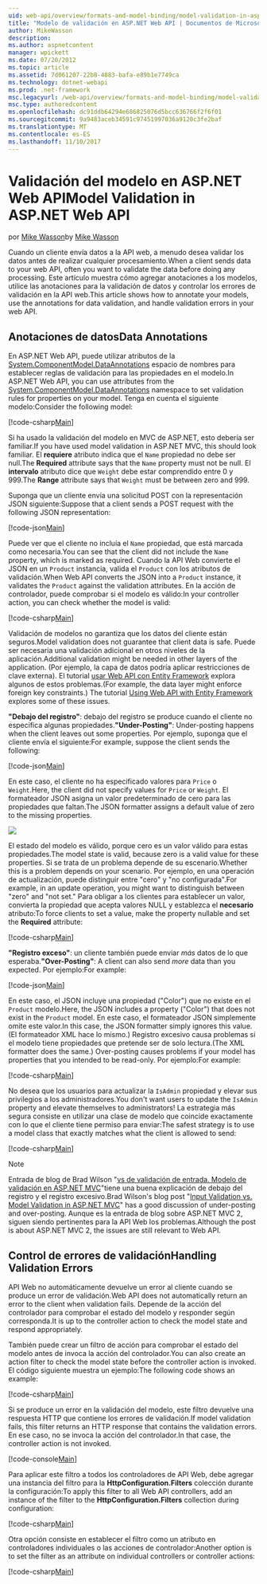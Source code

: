 ```yaml
---
uid: web-api/overview/formats-and-model-binding/model-validation-in-aspnet-web-api
title: "Modelo de validación en ASP.NET Web API | Documentos de Microsoft"
author: MikeWasson
description: 
ms.author: aspnetcontent
manager: wpickett
ms.date: 07/20/2012
ms.topic: article
ms.assetid: 7d061207-22b8-4883-bafa-e89b1e7749ca
ms.technology: dotnet-webapi
ms.prod: .net-framework
msc.legacyurl: /web-api/overview/formats-and-model-binding/model-validation-in-aspnet-web-api
msc.type: authoredcontent
ms.openlocfilehash: dc91ddb64294e686825076d5bcc636766f2f6f01
ms.sourcegitcommit: 9a9483aceb34591c97451997036a9120c3fe2baf
ms.translationtype: MT
ms.contentlocale: es-ES
ms.lasthandoff: 11/10/2017
---
```

<a name="model-validation-in-aspnet-web-api"></a><span data-ttu-id="1c6bb-102">Validación del modelo en ASP.NET Web API</span><span class="sxs-lookup"><span data-stu-id="1c6bb-102">Model Validation in ASP.NET Web API</span></span>
====================
<span data-ttu-id="1c6bb-103">por [Mike Wasson](https://github.com/MikeWasson)</span><span class="sxs-lookup"><span data-stu-id="1c6bb-103">by [Mike Wasson](https://github.com/MikeWasson)</span></span>

<span data-ttu-id="1c6bb-104">Cuando un cliente envía datos a la API web, a menudo desea validar los datos antes de realizar cualquier procesamiento.</span><span class="sxs-lookup"><span data-stu-id="1c6bb-104">When a client sends data to your web API, often you want to validate the data before doing any processing.</span></span> <span data-ttu-id="1c6bb-105">Este artículo muestra cómo agregar anotaciones a los modelos, utilice las anotaciones para la validación de datos y controlar los errores de validación en la API web.</span><span class="sxs-lookup"><span data-stu-id="1c6bb-105">This article shows how to annotate your models, use the annotations for data validation, and handle validation errors in your web API.</span></span>

## <a name="data-annotations"></a><span data-ttu-id="1c6bb-106">Anotaciones de datos</span><span class="sxs-lookup"><span data-stu-id="1c6bb-106">Data Annotations</span></span>

<span data-ttu-id="1c6bb-107">En ASP.NET Web API, puede utilizar atributos de la [System.ComponentModel.DataAnnotations](https://msdn.microsoft.com/en-us/library/system.componentmodel.dataannotations.aspx) espacio de nombres para establecer reglas de validación para las propiedades en el modelo.</span><span class="sxs-lookup"><span data-stu-id="1c6bb-107">In ASP.NET Web API, you can use attributes from the [System.ComponentModel.DataAnnotations](https://msdn.microsoft.com/en-us/library/system.componentmodel.dataannotations.aspx) namespace to set validation rules for properties on your model.</span></span> <span data-ttu-id="1c6bb-108">Tenga en cuenta el siguiente modelo:</span><span class="sxs-lookup"><span data-stu-id="1c6bb-108">Consider the following model:</span></span>

[!code-csharp[Main](model-validation-in-aspnet-web-api/samples/sample1.cs)]

<span data-ttu-id="1c6bb-109">Si ha usado la validación del modelo en MVC de ASP.NET, esto debería ser familiar.</span><span class="sxs-lookup"><span data-stu-id="1c6bb-109">If you have used model validation in ASP.NET MVC, this should look familiar.</span></span> <span data-ttu-id="1c6bb-110">El **requiere** atributo indica que el `Name` propiedad no debe ser null.</span><span class="sxs-lookup"><span data-stu-id="1c6bb-110">The **Required** attribute says that the `Name` property must not be null.</span></span> <span data-ttu-id="1c6bb-111">El **intervalo** atributo dice que `Weight` debe estar comprendido entre 0 y 999.</span><span class="sxs-lookup"><span data-stu-id="1c6bb-111">The **Range** attribute says that `Weight` must be between zero and 999.</span></span>

<span data-ttu-id="1c6bb-112">Suponga que un cliente envía una solicitud POST con la representación JSON siguiente:</span><span class="sxs-lookup"><span data-stu-id="1c6bb-112">Suppose that a client sends a POST request with the following JSON representation:</span></span>

[!code-json[Main](model-validation-in-aspnet-web-api/samples/sample2.json)]

<span data-ttu-id="1c6bb-113">Puede ver que el cliente no incluía el `Name` propiedad, que está marcada como necesaria.</span><span class="sxs-lookup"><span data-stu-id="1c6bb-113">You can see that the client did not include the `Name` property, which is marked as required.</span></span> <span data-ttu-id="1c6bb-114">Cuando la API Web convierte el JSON en un `Product` instancia, valida el `Product` con los atributos de validación.</span><span class="sxs-lookup"><span data-stu-id="1c6bb-114">When Web API converts the JSON into a `Product` instance, it validates the `Product` against the validation attributes.</span></span> <span data-ttu-id="1c6bb-115">En la acción de controlador, puede comprobar si el modelo es válido:</span><span class="sxs-lookup"><span data-stu-id="1c6bb-115">In your controller action, you can check whether the model is valid:</span></span>

[!code-csharp[Main](model-validation-in-aspnet-web-api/samples/sample3.cs)]

<span data-ttu-id="1c6bb-116">Validación de modelos no garantiza que los datos del cliente están seguros.</span><span class="sxs-lookup"><span data-stu-id="1c6bb-116">Model validation does not guarantee that client data is safe.</span></span> <span data-ttu-id="1c6bb-117">Puede ser necesaria una validación adicional en otros niveles de la aplicación.</span><span class="sxs-lookup"><span data-stu-id="1c6bb-117">Additional validation might be needed in other layers of the application.</span></span> <span data-ttu-id="1c6bb-118">(Por ejemplo, la capa de datos podría aplicar restricciones de clave externa). El tutorial [usar Web API con Entity Framework](../data/using-web-api-with-entity-framework/part-1.md) explora algunos de estos problemas.</span><span class="sxs-lookup"><span data-stu-id="1c6bb-118">(For example, the data layer might enforce foreign key constraints.) The tutorial [Using Web API with Entity Framework](../data/using-web-api-with-entity-framework/part-1.md) explores some of these issues.</span></span>

<span data-ttu-id="1c6bb-119">**"Debajo del registro"**: debajo del registro se produce cuando el cliente no especifica algunas propiedades.</span><span class="sxs-lookup"><span data-stu-id="1c6bb-119">**"Under-Posting"**: Under-posting happens when the client leaves out some properties.</span></span> <span data-ttu-id="1c6bb-120">Por ejemplo, suponga que el cliente envía el siguiente:</span><span class="sxs-lookup"><span data-stu-id="1c6bb-120">For example, suppose the client sends the following:</span></span>

[!code-json[Main](model-validation-in-aspnet-web-api/samples/sample4.json)]

<span data-ttu-id="1c6bb-121">En este caso, el cliente no ha especificado valores para `Price` o `Weight`.</span><span class="sxs-lookup"><span data-stu-id="1c6bb-121">Here, the client did not specify values for `Price` or `Weight`.</span></span> <span data-ttu-id="1c6bb-122">El formateador JSON asigna un valor predeterminado de cero para las propiedades que faltan.</span><span class="sxs-lookup"><span data-stu-id="1c6bb-122">The JSON formatter assigns a default value of zero to the missing properties.</span></span>

![](model-validation-in-aspnet-web-api/_static/image1.png)

<span data-ttu-id="1c6bb-123">El estado del modelo es válido, porque cero es un valor válido para estas propiedades.</span><span class="sxs-lookup"><span data-stu-id="1c6bb-123">The model state is valid, because zero is a valid value for these properties.</span></span> <span data-ttu-id="1c6bb-124">Si se trata de un problema depende de su escenario.</span><span class="sxs-lookup"><span data-stu-id="1c6bb-124">Whether this is a problem depends on your scenario.</span></span> <span data-ttu-id="1c6bb-125">Por ejemplo, en una operación de actualización, puede distinguir entre "cero" y "no configurada".</span><span class="sxs-lookup"><span data-stu-id="1c6bb-125">For example, in an update operation, you might want to distinguish between "zero" and "not set."</span></span> <span data-ttu-id="1c6bb-126">Para obligar a los clientes para establecer un valor, convierta la propiedad que acepta valores NULL y establezca el **necesario** atributo:</span><span class="sxs-lookup"><span data-stu-id="1c6bb-126">To force clients to set a value, make the property nullable and set the **Required** attribute:</span></span>

[!code-csharp[Main](model-validation-in-aspnet-web-api/samples/sample5.cs?highlight=1-2)]

<span data-ttu-id="1c6bb-127">**"Registro exceso"**: un cliente también puede enviar *más* datos de lo que esperaba.</span><span class="sxs-lookup"><span data-stu-id="1c6bb-127">**"Over-Posting"**: A client can also send *more* data than you expected.</span></span> <span data-ttu-id="1c6bb-128">Por ejemplo:</span><span class="sxs-lookup"><span data-stu-id="1c6bb-128">For example:</span></span>

[!code-json[Main](model-validation-in-aspnet-web-api/samples/sample6.json)]

<span data-ttu-id="1c6bb-129">En este caso, el JSON incluye una propiedad ("Color") que no existe en el `Product` modelo.</span><span class="sxs-lookup"><span data-stu-id="1c6bb-129">Here, the JSON includes a property ("Color") that does not exist in the `Product` model.</span></span> <span data-ttu-id="1c6bb-130">En este caso, el formateador JSON simplemente omite este valor.</span><span class="sxs-lookup"><span data-stu-id="1c6bb-130">In this case, the JSON formatter simply ignores this value.</span></span> <span data-ttu-id="1c6bb-131">(El formateador XML hace lo mismo.) Registro excesivo causa problemas si el modelo tiene propiedades que pretende ser de solo lectura.</span><span class="sxs-lookup"><span data-stu-id="1c6bb-131">(The XML formatter does the same.) Over-posting causes problems if your model has properties that you intended to be read-only.</span></span> <span data-ttu-id="1c6bb-132">Por ejemplo:</span><span class="sxs-lookup"><span data-stu-id="1c6bb-132">For example:</span></span>

[!code-csharp[Main](model-validation-in-aspnet-web-api/samples/sample7.cs)]

<span data-ttu-id="1c6bb-133">No desea que los usuarios para actualizar la `IsAdmin` propiedad y elevar sus privilegios a los administradores.</span><span class="sxs-lookup"><span data-stu-id="1c6bb-133">You don't want users to update the `IsAdmin` property and elevate themselves to administrators!</span></span> <span data-ttu-id="1c6bb-134">La estrategia más segura consiste en utilizar una clase de modelo que coincide exactamente con lo que el cliente tiene permiso para enviar:</span><span class="sxs-lookup"><span data-stu-id="1c6bb-134">The safest strategy is to use a model class that exactly matches what the client is allowed to send:</span></span>

[!code-csharp[Main](model-validation-in-aspnet-web-api/samples/sample8.cs)]

> [!NOTE]
> <span data-ttu-id="1c6bb-135">Entrada de blog de Brad Wilson "[vs de validación de entrada. Modelo de validación en ASP.NET MVC](http://bradwilson.typepad.com/blog/2010/01/input-validation-vs-model-validation-in-aspnet-mvc.html)"tiene una buena explicación de debajo del registro y el registro excesivo.</span><span class="sxs-lookup"><span data-stu-id="1c6bb-135">Brad Wilson's blog post "[Input Validation vs. Model Validation in ASP.NET MVC](http://bradwilson.typepad.com/blog/2010/01/input-validation-vs-model-validation-in-aspnet-mvc.html)" has a good discussion of under-posting and over-posting.</span></span> <span data-ttu-id="1c6bb-136">Aunque es la entrada de blog sobre ASP.NET MVC 2, siguen siendo pertinentes para la API Web los problemas.</span><span class="sxs-lookup"><span data-stu-id="1c6bb-136">Although the post is about ASP.NET MVC 2, the issues are still relevant to Web API.</span></span>


## <a name="handling-validation-errors"></a><span data-ttu-id="1c6bb-137">Control de errores de validación</span><span class="sxs-lookup"><span data-stu-id="1c6bb-137">Handling Validation Errors</span></span>

<span data-ttu-id="1c6bb-138">API Web no automáticamente devuelve un error al cliente cuando se produce un error de validación.</span><span class="sxs-lookup"><span data-stu-id="1c6bb-138">Web API does not automatically return an error to the client when validation fails.</span></span> <span data-ttu-id="1c6bb-139">Depende de la acción del controlador para comprobar el estado del modelo y responder según corresponda.</span><span class="sxs-lookup"><span data-stu-id="1c6bb-139">It is up to the controller action to check the model state and respond appropriately.</span></span>

<span data-ttu-id="1c6bb-140">También puede crear un filtro de acción para comprobar el estado del modelo antes de invoca la acción del controlador.</span><span class="sxs-lookup"><span data-stu-id="1c6bb-140">You can also create an action filter to check the model state before the controller action is invoked.</span></span> <span data-ttu-id="1c6bb-141">El código siguiente muestra un ejemplo:</span><span class="sxs-lookup"><span data-stu-id="1c6bb-141">The following code shows an example:</span></span>

[!code-csharp[Main](model-validation-in-aspnet-web-api/samples/sample9.cs)]

<span data-ttu-id="1c6bb-142">Si se produce un error en la validación del modelo, este filtro devuelve una respuesta HTTP que contiene los errores de validación.</span><span class="sxs-lookup"><span data-stu-id="1c6bb-142">If model validation fails, this filter returns an HTTP response that contains the validation errors.</span></span> <span data-ttu-id="1c6bb-143">En ese caso, no se invoca la acción del controlador.</span><span class="sxs-lookup"><span data-stu-id="1c6bb-143">In that case, the controller action is not invoked.</span></span>

[!code-console[Main](model-validation-in-aspnet-web-api/samples/sample10.cmd)]

<span data-ttu-id="1c6bb-144">Para aplicar este filtro a todos los controladores de API Web, debe agregar una instancia del filtro para la **HttpConfiguration.Filters** colección durante la configuración:</span><span class="sxs-lookup"><span data-stu-id="1c6bb-144">To apply this filter to all Web API controllers, add an instance of the filter to the **HttpConfiguration.Filters** collection during configuration:</span></span>

[!code-csharp[Main](model-validation-in-aspnet-web-api/samples/sample11.cs)]

<span data-ttu-id="1c6bb-145">Otra opción consiste en establecer el filtro como un atributo en controladores individuales o las acciones de controlador:</span><span class="sxs-lookup"><span data-stu-id="1c6bb-145">Another option is to set the filter as an attribute on individual controllers or controller actions:</span></span>

[!code-csharp[Main](model-validation-in-aspnet-web-api/samples/sample12.cs)]
